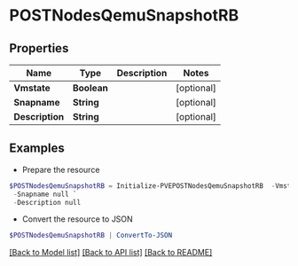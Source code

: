 # POSTNodesQemuSnapshotRB
## Properties

Name | Type | Description | Notes
------------ | ------------- | ------------- | -------------
**Vmstate** | **Boolean** |  | [optional] 
**Snapname** | **String** |  | [optional] 
**Description** | **String** |  | [optional] 

## Examples

- Prepare the resource
```powershell
$POSTNodesQemuSnapshotRB = Initialize-PVEPOSTNodesQemuSnapshotRB  -Vmstate null `
 -Snapname null `
 -Description null
```

- Convert the resource to JSON
```powershell
$POSTNodesQemuSnapshotRB | ConvertTo-JSON
```

[[Back to Model list]](../README.md#documentation-for-models) [[Back to API list]](../README.md#documentation-for-api-endpoints) [[Back to README]](../README.md)

